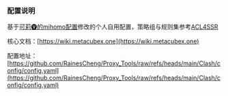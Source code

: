 ### 配置说明

基于[可莉🅥的mihomo配置](https://github.com/luestr/ProxyResource/tree/main/Tool/Clash/Config)修改的个人自用配置，策略组与规则集参考[ACL4SSR](https://github.com/ACL4SSR/ACL4SSR)

核心文档：[https://wiki.metacubex.one](https://wiki.metacubex.one)

配置地址：[https://github.com/RainesCheng/Proxy_Tools/raw/refs/heads/main/Clash/config/config.yaml](https://github.com/RainesCheng/Proxy_Tools/raw/refs/heads/main/Clash/config/config.yaml)
